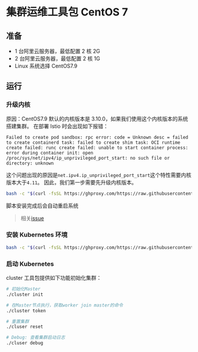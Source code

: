 # 集群运维工具包 CentOS 7

## 准备

- 1 台阿里云服务器，最低配置 2 核 2G
- 2 台阿里云服务器，最低配置 2 核 1G
- Linux 系统选择 CentOS7.9

## 运行

### 升级内核

原因：CentOS7.9 默认的内核版本是 3.10.0，如果我们使用这个内核版本的系统搭建集群。
在部署 Istio 时会出现如下报错：

```text
Failed to create pod sandbox: rpc error: code = Unknown desc = failed to create containerd task: failed to create shim task: OCI runtime create failed: runc create failed: unable to start container process: error during container init: open /proc/sys/net/ipv4/ip_unprivileged_port_start: no such file or directory: unknown
```

这个问题出现的原因是`net.ipv4.ip_unprivileged_port_start`这个特性需要内核版本大于`4.11`。
因此，我们第一步需要先升级内核版本。

```bash
bash -c "$(curl -fsSL https://ghproxy.com/https://raw.githubusercontent.com/Val-istar-Guo/cluster-utils/master/init-linux.sh)"
```

脚本安装完成后会自动重启系统

> 相关[issue](https://github.com/istio/istio/issues/36560)

### 安装 Kubernetes 环境

```bash
bash -c "$(curl -fsSL https://ghproxy.com/https://raw.githubusercontent.com/Val-istar-Guo/cluster-utils/master/install-k8s.sh)" && source /etc/profile
```

### 启动 Kubernetes

cluster 工具包提供如下功能初始化集群：

```bash
# 初始化Master
./cluster init

# 在Master节点执行，获取worker join master的命令
./cluster token

# 重置集群
./cluser reset

# Debug: 查看集群启动日志
./cluser debug
```
